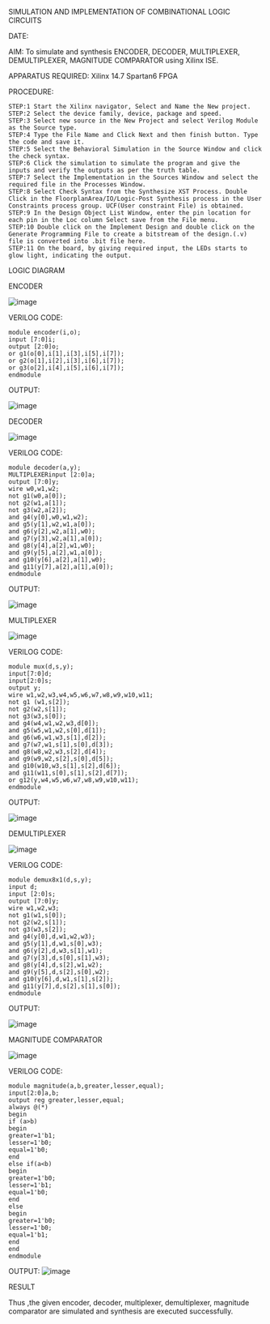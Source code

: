 SIMULATION AND IMPLEMENTATION OF COMBINATIONAL LOGIC CIRCUITS

DATE:

AIM: To simulate and synthesis ENCODER, DECODER, MULTIPLEXER, DEMULTIPLEXER, MAGNITUDE COMPARATOR using Xilinx ISE.

APPARATUS REQUIRED: Xilinx 14.7 Spartan6 FPGA

PROCEDURE:
```
STEP:1 Start the Xilinx navigator, Select and Name the New project.
STEP:2 Select the device family, device, package and speed.
STEP:3 Select new source in the New Project and select Verilog Module as the Source type.
STEP:4 Type the File Name and Click Next and then finish button. Type the code and save it.
STEP:5 Select the Behavioral Simulation in the Source Window and click the check syntax.
STEP:6 Click the simulation to simulate the program and give the inputs and verify the outputs as per the truth table.
STEP:7 Select the Implementation in the Sources Window and select the required file in the Processes Window.
STEP:8 Select Check Syntax from the Synthesize XST Process. Double Click in the FloorplanArea/IO/Logic-Post Synthesis process in the User Constraints process group. UCF(User constraint File) is obtained.
STEP:9 In the Design Object List Window, enter the pin location for each pin in the Loc column Select save from the File menu.
STEP:10 Double click on the Implement Design and double click on the Generate Programming File to create a bitstream of the design.(.v) file is converted into .bit file here.
STEP:11 On the board, by giving required input, the LEDs starts to glow light, indicating the output.
```


LOGIC DIAGRAM

ENCODER

![image](https://github.com/navaneethans/VLSI-LAB-EXP-2/assets/6987778/3cd1f95e-7531-4cad-9154-fdd397ac439e)

VERILOG CODE:
```
module encoder(i,o);
input [7:0]i;
output [2:0]o;
or g1(o[0],i[1],i[3],i[5],i[7]);
or g2(o[1],i[2],i[3],i[6],i[7]);
or g3(o[2],i[4],i[5],i[6],i[7]);
endmodule
```

OUTPUT:

![image](https://github.com/navaneethans/VLSI-LAB-EXP-2/assets/159146834/fded71f0-50ba-40ec-811d-2612b3fc9139)


DECODER

![image](https://github.com/navaneethans/VLSI-LAB-EXP-2/assets/6987778/45a5e6cf-bbe0-4fd5-ac84-e5ad4477483b)

VERILOG CODE:

```
module decoder(a,y);
MULTIPLEXERinput [2:0]a;
output [7:0]y;
wire w0,w1,w2;
not g1(w0,a[0]);
not g2(w1,a[1]);
not g3(w2,a[2]);
and g4(y[0],w0,w1,w2);
and g5(y[1],w2,w1,a[0]);
and g6(y[2],w2,a[1],w0);
and g7(y[3],w2,a[1],a[0]);
and g8(y[4],a[2],w1,w0);
and g9(y[5],a[2],w1,a[0]);
and g10(y[6],a[2],a[1],w0);
and g11(y[7],a[2],a[1],a[0]);
endmodule
```

OUTPUT:

![image](https://github.com/navaneethans/VLSI-LAB-EXP-2/assets/159146834/c3a937c4-d0e5-4502-ba93-b0a1d510a6ad)



MULTIPLEXER

![image](https://github.com/navaneethans/VLSI-LAB-EXP-2/assets/6987778/427f75b2-8e67-44b9-ac45-a66651787436)

VERILOG CODE:
```
module mux(d,s,y);
input[7:0]d;
input[2:0]s;
output y;
wire w1,w2,w3,w4,w5,w6,w7,w8,w9,w10,w11;
not g1 (w1,s[2]);
not g2(w2,s[1]);
not g3(w3,s[0]);
and g4(w4,w1,w2,w3,d[0]);
and g5(w5,w1,w2,s[0],d[1]);
and g6(w6,w1,w3,s[1],d[2]);
and g7(w7,w1,s[1],s[0],d[3]);
and g8(w8,w2,w3,s[2],d[4]);
and g9(w9,w2,s[2],s[0],d[5]);
and g10(w10,w3,s[1],s[2],d[6]);
and g11(w11,s[0],s[1],s[2],d[7]);
or g12(y,w4,w5,w6,w7,w8,w9,w10,w11);
endmodule
```
OUTPUT:

![image](https://github.com/navaneethans/VLSI-LAB-EXP-2/assets/159146834/08ca7380-9a7e-4081-83a2-a76c6b22788e)



DEMULTIPLEXER

![image](https://github.com/navaneethans/VLSI-LAB-EXP-2/assets/6987778/1c45a7fc-08ac-4f76-87f2-c084e7150557)

VERILOG CODE:
```
module demux8x1(d,s,y);
input d;
input [2:0]s;
output [7:0]y;
wire w1,w2,w3;
not g1(w1,s[0]);
not g2(w2,s[1]);
not g3(w3,s[2]);
and g4(y[0],d,w1,w2,w3);
and g5(y[1],d,w1,s[0],w3);
and g6(y[2],d,w3,s[1],w1);
and g7(y[3],d,s[0],s[1],w3);
and g8(y[4],d,s[2],w1,w2);
and g9(y[5],d,s[2],s[0],w2);
and g10(y[6],d,w1,s[1],s[2]);
and g11(y[7],d,s[2],s[1],s[0]);
endmodule
```

OUTPUT:

![image](https://github.com/navaneethans/VLSI-LAB-EXP-2/assets/159146834/8a635270-661b-4f73-8580-96511df8dbe4)



MAGNITUDE COMPARATOR

![image](https://github.com/navaneethans/VLSI-LAB-EXP-2/assets/6987778/b2fe7a05-6bf7-4dcb-8f5d-28abbf7ea8c2)

VERILOG CODE:
```
module magnitude(a,b,greater,lesser,equal);
input[2:0]a,b;
output reg greater,lesser,equal;
always @(*)
begin
if (a>b)
begin
greater=1'b1;
lesser=1'b0;
equal=1'b0;
end
else if(a<b)
begin
greater=1'b0;
lesser=1'b1;
equal=1'b0;
end
else
begin
greater=1'b0;
lesser=1'b0;
equal=1'b1;
end
end
endmodule
```

OUTPUT:
![image](https://github.com/navaneethans/VLSI-LAB-EXP-2/assets/159146834/11c7ef7a-4aac-4542-959f-cbfbe988bfe3)




RESULT

Thus ,the given encoder, decoder, multiplexer, demultiplexer, magnitude comparator are simulated and synthesis are executed successfully.
